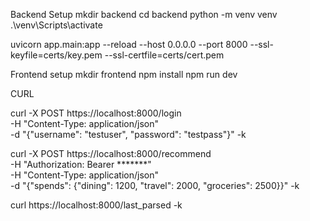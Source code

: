 Backend Setup
mkdir backend
cd backend
python -m venv venv
.\venv\Scripts\activate


uvicorn app.main:app --reload --host 0.0.0.0 --port 8000 --ssl-keyfile=certs/key.pem --ssl-certfile=certs/cert.pem


Frontend setup
mkdir frontend
npm install
npm run dev


CURL

curl -X POST https://localhost:8000/login \
  -H "Content-Type: application/json" \
  -d "{\"username\": \"testuser\", \"password\": \"testpass\"}" -k



curl -X POST https://localhost:8000/recommend \
  -H "Authorization: Bearer *******" \
  -H "Content-Type: application/json" \
  -d "{\"spends\": {\"dining\": 1200, \"travel\": 2000, \"groceries\": 2500}}" -k


curl https://localhost:8000/last_parsed -k


